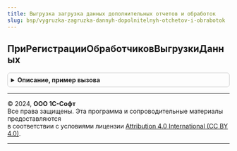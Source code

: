 ```yaml
---
title: Выгрузка загрузка данных дополнительных отчетов и обработок
slug: bsp/vygruzka-zagruzka-dannyh-dopolnitelnyh-otchetov-i-obrabotok
---
```



## ПриРегистрацииОбработчиковВыгрузкиДанных
<details style="margin: 1em 0; padding: 0.5em; border: 1px solid #ccc; border-radius: 6px;">

<summary style="font-weight: bold; cursor: pointer;">Описание, пример вызова</summary>

```bsl

// Вызывается при регистрации произвольных обработчиков выгрузки данных.
// в данной процедуре требуется	дополнить таблицу обработчиков информацией о регистрируемых произвольных
// обработчиках выгрузки данных. См. ВыгрузкаЗагрузкаДанныхПереопределяемый.ПриРегистрацииОбработчиковВыгрузкиДанных.
// @skip-check module-empty-method - особенность реализации.
//
Процедура ПриРегистрацииОбработчиковВыгрузкиДанных(ТаблицаОбработчиков) Экспорт
```

Пример вызова
```bsl
ВыгрузкаЗагрузкаДанныхДополнительныхОтчетовИОбработок.ПриРегистрацииОбработчиковВыгрузкиДанных(ТаблицаОбработчиков) 
```
</details>

---

© 2024, **ООО 1С-Софт**  
Все права защищены. Эта программа и сопроводительные материалы предоставляются  
в соответствии с условиями лицензии [Attribution 4.0 International (CC BY 4.0)](https://creativecommons.org/licenses/by/4.0/legalcode).

---
